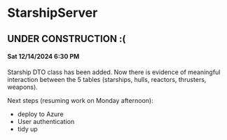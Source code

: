 # StarshipServer
## UNDER CONSTRUCTION :(

#### Sat 12/14/2024 6:30 PM
Starship DTO class has been added.  Now there is evidence of meaningful interaction between the 5 tables (starships, hulls, reactors, thrusters, weapons).

Next steps (resuming work on Monday afternoon):
- deploy to Azure
- User authentication
- tidy up
